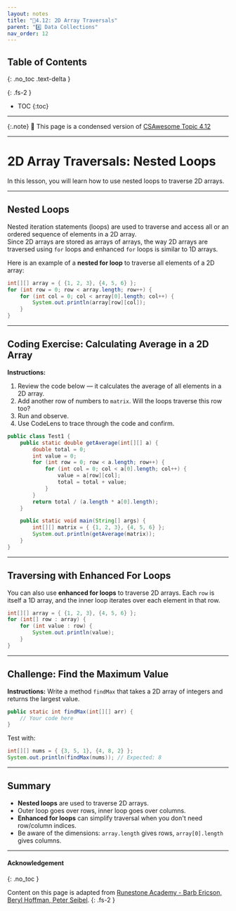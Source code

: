 ```yaml
---
layout: notes
title: "📓4.12: 2D Array Traversals" 
parent: "4️⃣ Data Collections"
nav_order: 12
---
```


## Table of Contents
{: .no_toc .text-delta }

{: .fs-2 }
- TOC
{:toc}

---

{:.note}
📖 This page is a condensed version of [CSAwesome Topic 4.12](https://runestone.academy/ns/books/published/csawesome2/topic-4-12-2Darray-traversal.html) 

---

# 2D Array Traversals: Nested Loops

In this lesson, you will learn how to use nested loops to traverse 2D arrays.

---

## Nested Loops

Nested iteration statements (loops) are used to traverse and access all or an ordered sequence of elements in a 2D array.  
Since 2D arrays are stored as arrays of arrays, the way 2D arrays are traversed using `for` loops and enhanced `for` loops is similar to 1D arrays.

Here is an example of a **nested for loop** to traverse all elements of a 2D array:

```java
int[][] array = { {1, 2, 3}, {4, 5, 6} };
for (int row = 0; row < array.length; row++) {
    for (int col = 0; col < array[0].length; col++) {
        System.out.println(array[row][col]);
    }
}
````

---

## Coding Exercise: Calculating Average in a 2D Array

<div class="task" markdown="block">

**Instructions:**

1. Review the code below — it calculates the average of all elements in a 2D array.
2. Add another row of numbers to `matrix`. Will the loops traverse this row too?
3. Run and observe.
4. Use CodeLens to trace through the code and confirm.

```java
public class Test1 {
    public static double getAverage(int[][] a) {
        double total = 0;
        int value = 0;
        for (int row = 0; row < a.length; row++) {
            for (int col = 0; col < a[0].length; col++) {
                value = a[row][col];
                total = total + value;
            }
        }
        return total / (a.length * a[0].length);
    }

    public static void main(String[] args) {
        int[][] matrix = { {1, 2, 3}, {4, 5, 6} };
        System.out.println(getAverage(matrix));
    }
}
```

</div>

---

## Traversing with Enhanced For Loops

You can also use **enhanced for loops** to traverse 2D arrays. Each `row` is itself a 1D array, and the inner loop iterates over each element in that row.

```java
int[][] array = { {1, 2, 3}, {4, 5, 6} };
for (int[] row : array) {
    for (int value : row) {
        System.out.println(value);
    }
}
```

---

## Challenge: Find the Maximum Value

<div class="task" markdown="block">

**Instructions:**
Write a method `findMax` that takes a 2D array of integers and returns the largest value.

```java
public static int findMax(int[][] arr) {
    // Your code here
}
```

Test with:

```java
int[][] nums = { {3, 5, 1}, {4, 8, 2} };
System.out.println(findMax(nums)); // Expected: 8
```

</div>

---

## Summary

* **Nested loops** are used to traverse 2D arrays.
* Outer loop goes over rows, inner loop goes over columns.
* **Enhanced for loops** can simplify traversal when you don't need row/column indices.
* Be aware of the dimensions: `array.length` gives rows, `array[0].length` gives columns.

---

#### Acknowledgement
{: .no_toc }

Content on this page is adapted from [Runestone Academy - Barb Ericson, Beryl Hoffman, Peter Seibel](https://runestone.academy/ns/books/published/csawesome2/csawesome2.html).
{: .fs-2 }
